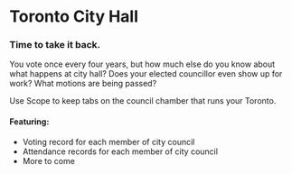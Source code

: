 # Toronto City Hall #
### Time to take it back. ###

You vote once every four years, but how much else do you know about what happens at city hall? Does your elected councillor even show up for work? What motions are being passed?

Use Scope to keep tabs on the council chamber that runs your Toronto.

#### Featuring: ####
- Voting record for each member of city council
- Attendance records for each member of city council
- More to come
